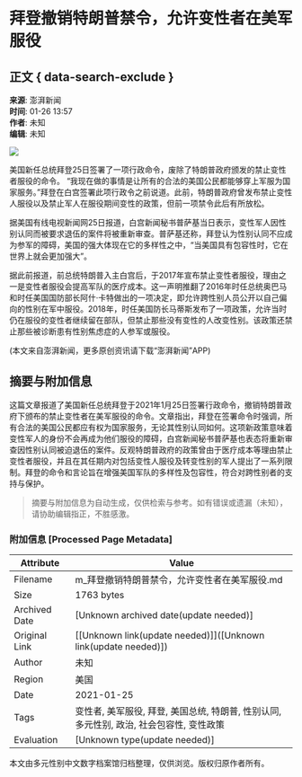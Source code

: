# 拜登撤销特朗普禁令，允许变性者在美军服役

## 正文 { data-search-exclude }


**来源**: 澎湃新闻  
**时间**: 01-26 13:57  
**作者**: 未知  
**编辑**: 未知  

![](https://file.thepaper.cn/wap/v6/img/kb_zhaiyao.png)  

美国新任总统拜登25日签署了一项行政命令，废除了特朗普政府颁发的禁止变性者服役的命令。 “我现在做的事情是让所有的合法的美国公民都能够穿上军服为国家服务。”拜登在白宫签署此项行政令之前说道。此前，特朗普政府曾发布禁止变性人服役以及禁止军人在服役期间变性的政策，但前一项禁令此后有所放松。

据美国有线电视新闻网25日报道，白宫新闻秘书普萨基当日表示，变性军人因性别认同而被要求退伍的案件将被重新审查。普萨基还称，拜登认为性别认同不应成为参军的障碍，美国的强大体现在它的多样性之中，“当美国具有包容性时，它在世界上就会更加强大”。

据此前报道，前总统特朗普入主白宫后，于2017年宣布禁止变性者服役，理由之一是变性者服役会提高军队的医疗成本。这一声明推翻了2016年时任总统奥巴马和时任美国国防部长阿什·卡特做出的一项决定，即允许跨性别人员公开以自己偏向的性别在军中服役。2018年，时任美国防长马蒂斯发布了一项政策，允许当时仍在服役的变性者继续留在部队，但禁止那些没有变性的人改变性别。该政策还禁止那些被诊断患有性别焦虑症的人参军或服役。

(本文来自澎湃新闻，更多原创资讯请下载“澎湃新闻”APP)
<!-- tcd_original_link https://m.thepaper.cn/kuaibao_detail.jsp?contid=10946931&from=kuaibao -->


## 摘要与附加信息

<!-- tcd_abstract -->
这篇文章报道了美国新任总统拜登于2021年1月25日签署行政命令，撤销特朗普政府下颁布的禁止变性者在美军服役的命令。文章指出，拜登在签署命令时强调，所有合法的美国公民都应有权为国家服务，无论其性别认同如何。这项新政策意味着变性军人的身份不会再成为他们服役的障碍，白宫新闻秘书普萨基也表态将重新审查因性别认同被迫退伍的案件。反观特朗普政府的政策曾由于医疗成本等理由禁止变性者服役，并且在其任期内对包括变性人服役及转变性别的军人提出了一系列限制。拜登的命令和言论旨在增强美国军队的多样性及包容性，符合对跨性别者的支持与保护。
<!-- tcd_abstract_end -->

> 摘要与附加信息为自动生成，仅供检索与参考。如有错误或遗漏（未知），请协助编辑指正，不胜感激。

### 附加信息 [Processed Page Metadata]

| Attribute       | Value                                  |
|-----------------|----------------------------------------|
| Filename        | m_拜登撤销特朗普禁令，允许变性者在美军服役.md                             |
| Size            | 1763 bytes                           |
| Archived Date   | [Unknown archived date(update needed)]                             |
| Original Link   | [[Unknown link(update needed)]]([Unknown link(update needed)])                       |
| Author          | 未知                               |
| Region          | 美国                               |
| Date            | 2021-01-25                                 |
| Tags            | 变性者, 美军服役, 拜登, 美国总统, 特朗普, 性别认同, 多元性别, 政治, 社会包容性, 变性政策                                 |
| Evaluation            | [Unknown type(update needed)]                                 |
<!-- tcd_table_end -->

本文由多元性别中文数字档案馆归档整理，仅供浏览。版权归原作者所有。
